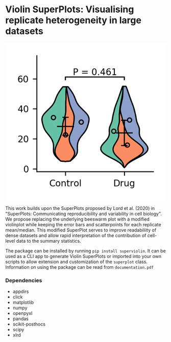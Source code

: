 # Violin SuperPlots: Visualising replicate heterogeneity in large datasets #

![Current exemplary superplot](Violin_SuperPlot_v0-8.png "Violin SuperPlot example")

This work builds upon the SuperPlots proposed by Lord et al. (2020) in "SuperPlots: Communicating reproducibility and variability in cell biology". We propose replacing the underlying beeswarm plot with a modified violinplot while keeping the error bars and scatterpoints for each replicate mean/median. This modified SuperPlot serves to improve readabiliity of dense datasets and allow rapid interpretation of the contribution of cell-level data to the summary statistics.

The package can be installed by running `pip install superviolin`. It can be used as a CLI app to generate Violin SuperPlots or imported into your own scripts to allow extension and customization of the `superplot` class. Information on using the package can be read from `documentation.pdf`

### Dependencies ###
- appdirs
- click
- matplotlib
- numpy
- openpyxl
- pandas
- scikit-posthocs
- scipy
- xlrd